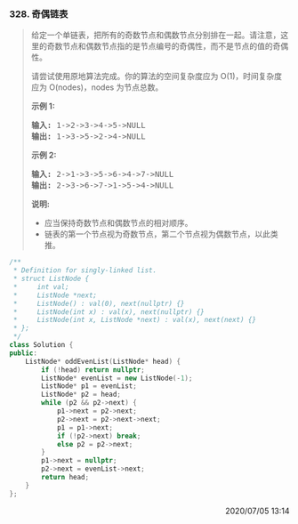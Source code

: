 ### 328. 奇偶链表
> <div class="notranslate"><p>给定一个单链表，把所有的奇数节点和偶数节点分别排在一起。请注意，这里的奇数节点和偶数节点指的是节点编号的奇偶性，而不是节点的值的奇偶性。</p>
>
> <p>请尝试使用原地算法完成。你的算法的空间复杂度应为 O(1)，时间复杂度应为 O(nodes)，nodes 为节点总数。</p>
>
> <p><strong>示例 1:</strong></p>
>
> <pre><strong>输入:</strong> 1-&gt;2-&gt;3-&gt;4-&gt;5-&gt;NULL
> <strong>输出:</strong> 1-&gt;3-&gt;5-&gt;2-&gt;4-&gt;NULL
> </pre>
>
> <p><strong>示例 2:</strong></p>
>
> <pre><strong>输入:</strong> 2-&gt;1-&gt;3-&gt;5-&gt;6-&gt;4-&gt;7-&gt;NULL
> <strong>输出:</strong> 2-&gt;3-&gt;6-&gt;7-&gt;1-&gt;5-&gt;4-&gt;NULL</pre>
>
> <p><strong>说明:</strong></p>
>
> <ul>
> 	<li>应当保持奇数节点和偶数节点的相对顺序。</li>
> 	<li>链表的第一个节点视为奇数节点，第二个节点视为偶数节点，以此类推。</li>
> </ul>
> </div>

```cpp
/**
 * Definition for singly-linked list.
 * struct ListNode {
 *     int val;
 *     ListNode *next;
 *     ListNode() : val(0), next(nullptr) {}
 *     ListNode(int x) : val(x), next(nullptr) {}
 *     ListNode(int x, ListNode *next) : val(x), next(next) {}
 * };
 */
class Solution {
public:
    ListNode* oddEvenList(ListNode* head) {
        if (!head) return nullptr;
        ListNode* evenList = new ListNode(-1);
        ListNode* p1 = evenList;
        ListNode* p2 = head;
        while (p2 && p2->next) {
            p1->next = p2->next;
            p2->next = p2->next->next;
            p1 = p1->next;
            if (!p2->next) break;
            else p2 = p2->next;
        }
        p1->next = nullptr;
        p2->next = evenList->next;
        return head;
    }
};
```

<div style="text-align: right"> 2020/07/05 13:14  </div>
